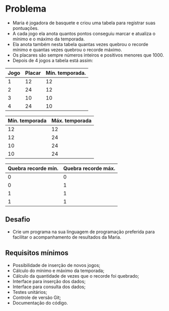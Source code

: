 # Problema

- Maria é jogadora de basquete e criou uma tabela para registrar suas pontuações. 
- A cada jogo ela anota quantos pontos conseguiu marcar e atualiza o mínimo e o máximo da temporada.
- Ela anota também nesta tabela quantas vezes quebrou o recorde mínimo e quantas vezes quebrou
o recorde máximo. 
- Os placares são sempre números inteiros e positivos menores que 1000.
- Depois de 4 jogos a tabela está assim:

Jogo|Placar|Mín. temporada.      
----|------|----------      
1   |12    |12        
2   |24    |12        
3   |10    |10        
4   |24    |10        

Mín. temporada|Máx. temporada
--------------|--------------
12            |12
12            |24
10            |24
10            |24

Quebra recorde mín.|Quebra recorde máx.
-------------------|------------------
0                  |0
0                  |1
1                  |1
1                  |1

## Desafio
- Crie um programa na sua linguagem de programação preferida para facilitar o
acompanhamento de resultados da Maria.

## Requisitos mínimos
- Possibilidade de inserção de novos jogos;
- Cálculo do mínimo e máximo da temporada;
- Cálculo da quantidade de vezes que o recorde foi quebrado;
- Interface para inserção dos dados;
- Interface para consulta dos dados;
- Testes unitários;
- Controle de versão Git;
- Documentação do código.